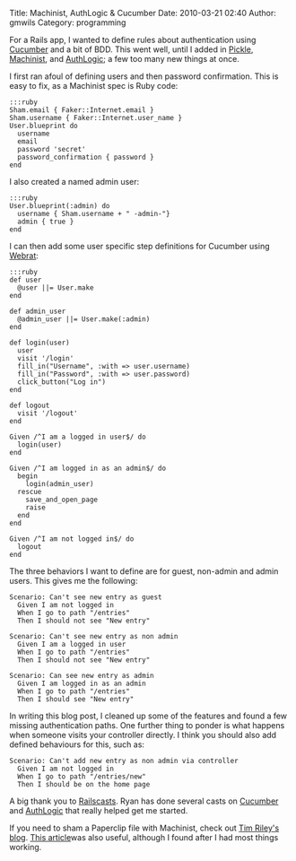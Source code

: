 Title: Machinist, AuthLogic & Cucumber
Date: 2010-03-21 02:40
Author: gmwils
Category: programming

For a Rails app, I wanted to define rules about authentication using
[Cucumber][] and a bit of BDD. This went well, until I added in
[Pickle][], [Machinist][], and [AuthLogic][]; a few too many new things
at once.

I first ran afoul of defining users and then password confirmation. This
is easy to fix, as a Machinist spec is Ruby code:

    :::ruby
    Sham.email { Faker::Internet.email }
    Sham.username { Faker::Internet.user_name }
    User.blueprint do
      username
      email
      password 'secret'
      password_confirmation { password }
    end

I also created a named admin user:

    :::ruby
    User.blueprint(:admin) do
      username { Sham.username + " -admin-"}
      admin { true }
    end

I can then add some user specific step definitions for Cucumber using
[Webrat][]:

    :::ruby
    def user
      @user ||= User.make
    end

    def admin_user
      @admin_user ||= User.make(:admin)
    end

    def login(user)
      user
      visit '/login'
      fill_in("Username", :with => user.username)
      fill_in("Password", :with => user.password)
      click_button("Log in")
    end

    def logout
      visit '/logout'
    end

    Given /^I am a logged in user$/ do
      login(user)
    end

    Given /^I am logged in as an admin$/ do
      begin
        login(admin_user)
      rescue
        save_and_open_page
        raise
      end
    end

    Given /^I am not logged in$/ do
      logout
    end


The three behaviors I want to define are for guest, non-admin and admin
users. This gives me the following:

    Scenario: Can't see new entry as guest
      Given I am not logged in
      When I go to path "/entries"
      Then I should not see "New entry"

    Scenario: Can't see new entry as non admin
      Given I am a logged in user
      When I go to path "/entries"
      Then I should not see "New entry"

    Scenario: Can see new entry as admin
      Given I am logged in as an admin
      When I go to path "/entries"
      Then I should see "New entry"

In writing this blog post, I cleaned up some of the features and found a
few missing authentication paths. One further thing to ponder is what
happens when someone visits your controller directly. I think you should
also add defined behaviours for this, such as:

    Scenario: Can't add new entry as non admin via controller
      Given I am not logged in
      When I go to path "/entries/new"
      Then I should be on the home page

A big thank you to [Railscasts][]. Ryan has done several casts on
[Cucumber][1] and [AuthLogic][2] that really helped get me started.

If you need to sham a Paperclip file with Machinist, check out [Tim
Riley's blog][]. [This article][]was also useful, although I found after
I had most things working.

  [Cucumber]: http://cukes.info/
  [Pickle]: http://github.com/ianwhite/pickle
  [Machinist]: http://github.com/notahat/machinist
  [AuthLogic]: http://github.com/binarylogic/authlogic
  [Webrat]: http://wiki.github.com/brynary/webrat/
  [Railscasts]: http://railscasts.com/
  [1]: http://railscasts.com/episodes?search=cucumber
  [2]: http://railscasts.com/episodes?search=AuthLogic
  [Tim Riley's blog]: http://openmonkey.com/articles/2009/07/machinist-paperclip
  [This article]: http://itsignals.cascadia.com.au/?p=30/

